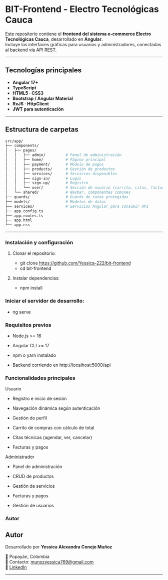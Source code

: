# BIT-Frontend - Electro Tecnológicas Cauca

Este repositorio contiene el **frontend del sistema e-commerce Electro Tecnológicas Cauca**, desarrollado en **Angular**.  
Incluye las interfaces gráficas para usuarios y administradores, conectadas al backend vía API REST.

---

## Tecnologías principales

- **Angular 17+**
- **TypeScript**
- **HTML5 · CSS3**
- **Bootstrap / Angular Material**
- **RxJS · HttpClient**
- **JWT para autenticación**

---

## Estructura de carpetas

```bash
src/app/
├── components/
│   ├── pages/
│   │   ├── admin/         # Panel de administración
│   │   ├── home/          # Página principal
│   │   ├── payment/       # Módulo de pagos
│   │   ├── products/      # Gestión de productos
│   │   ├── services/      # Servicios disponibles
│   │   ├── sign-in/       # Login
│   │   ├── sign-up/       # Registro
│   │   └── user/          # Sección de usuario (carrito, citas, facturas, perfil)
│   └── shared/            # Navbar, componentes comunes
├── guards/                # Guards de rutas protegidas
├── models/                # Modelos de datos
├── services/              # Servicios Angular para consumir API
├── app.config.ts
├── app.routes.ts
├── app.html
└── app.css
```
---
### **Instalación y configuración**

1. Clonar el repositorio:

   - git clone https://github.com/Yessica-222/bit-frontend
    - cd bit-frontend


2. Instalar dependencias:

   - npm install


### **Iniciar el servidor de desarrollo:**

 - ng serve 

### Requisitos previos

- Node.js >= 16

- Angular CLI >= 17

- npm o yarn instalado

- Backend corriendo en http://localhost:5000/api

### **Funcionalidades principales**
 Usuario

- Registro e inicio de sesión

- Navegación dinámica según autenticación

- Gestión de perfil

- Carrito de compras con cálculo de total

- Citas técnicas (agendar, ver, cancelar)

- Facturas y pagos

 Administrador

- Panel de administración

- CRUD de productos

- Gestión de servicios

- Facturas y pagos

- Gestión de usuarios


### Autor

##  Autor

Desarrollado por **Yessica Alexandra Conejo Muñoz**  

📍 Popayán, Colombia  
📧 Contacto: munozyessica769@gmail.com  
🔗 [LinkedIn](https://www.linkedin.com/in/yessica-alexandra-conejo-munoz-desarrolladorweb)  

---
